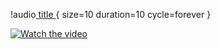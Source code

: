 !audio[ title ](.dosyalar/EKF_Or_InertialNavFailure.wav){ size=10 duration=10 cycle=forever }

[![Watch the video]()](dosyalar/EKF_Or_InertialNavFailure.wav)
